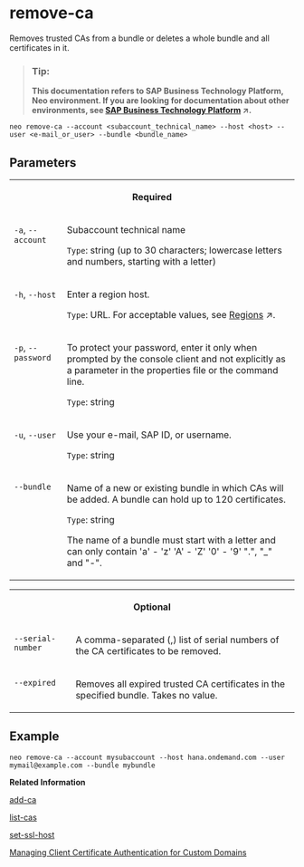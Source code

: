 <!-- loio55b61e4218c84d999b594ee90dd801eb -->

# remove-ca

Removes trusted CAs from a bundle or deletes a whole bundle and all certificates in it.



> ### Tip:  
> **This documentation refers to SAP Business Technology Platform, Neo environment. If you are looking for documentation about other environments, see [SAP Business Technology Platform](https://help.sap.com/viewer/65de2977205c403bbc107264b8eccf4b/Cloud/en-US/6a2c1ab5a31b4ed9a2ce17a5329e1dd8.html "SAP Business Technology Platform (SAP BTP) is an integrated offering comprised of four technology portfolios: database and data management, application development and integration, analytics, and intelligent technologies. The platform offers users the ability to turn data into business value, compose end-to-end business processes, and build and extend SAP applications quickly.") :arrow_upper_right:.**



```
neo remove-ca --account <subaccount_technical_name> --host <host> --user <e-mail_or_user> --bundle <bundle_name>
```



<a name="loio55b61e4218c84d999b594ee90dd801eb__section_iwk_55x_d2b"/>

## Parameters


<table>
<tr>
<th valign="top" colspan="2">

Required



</th>
</tr>
<tr>
<td valign="top">

 `-a`, `--account` 



</td>
<td valign="top">

Subaccount technical name

`Type`: string \(up to 30 characters; lowercase letters and numbers, starting with a letter\)



</td>
</tr>
<tr>
<td valign="top">

 `-h`, `--host` 



</td>
<td valign="top">

Enter a region host.

`Type`: URL. For acceptable values, see [Regions](https://help.sap.com/viewer/65de2977205c403bbc107264b8eccf4b/Cloud/en-US/350356d1dc314d3199dca15bd2ab9b0e.html "You can deploy applications in different regions. Each region represents a geographical location (for example, Europe, US East) where applications, data, or services are hosted.") :arrow_upper_right:.



</td>
</tr>
<tr>
<td valign="top">

`-p`, `--password`



</td>
<td valign="top">

To protect your password, enter it only when prompted by the console client and not explicitly as a parameter in the properties file or the command line.

`Type`: string



</td>
</tr>
<tr>
<td valign="top">

 `-u`, `--user` 



</td>
<td valign="top">

Use your e-mail, SAP ID, or username.

`Type`: string



</td>
</tr>
<tr>
<td valign="top">

 `--bundle` 



</td>
<td valign="top">

Name of a new or existing bundle in which CAs will be added. A bundle can hold up to 120 certificates.

`Type`: string

The name of a bundle must start with a letter and can only contain 'a' - 'z' 'A' - 'Z' '0' - '9' ".", "\_" and "-".



</td>
</tr>
</table>


<table>
<tr>
<th valign="top" colspan="2">

Optional



</th>
</tr>
<tr>
<td valign="top">

 `--serial-number` 



</td>
<td valign="top">

A comma-separated \(,\) list of serial numbers of the CA certificates to be removed.



</td>
</tr>
<tr>
<td valign="top">

 `--expired` 



</td>
<td valign="top">

Removes all expired trusted CA certificates in the specified bundle. Takes no value.



</td>
</tr>
</table>



<a name="loio55b61e4218c84d999b594ee90dd801eb__section_ojn_55x_d2b"/>

## Example

```
neo remove-ca --account mysubaccount --host hana.ondemand.com --user mymail@example.com --bundle mybundle
```

**Related Information**  


[add-ca](add-ca-c102abb.md "Uploads a trusted CA certificate and adds it to a certificate authority (CA) bundle. If you don't have a CA bundle yet, it will be created automatically.")

[list-cas](list-cas-99d2659.md "Lists trusted CA certificates in a bundle or bundles that are assigned to an SSL host or hosts.")

[set-ssl-host](set-ssl-host-2956975.md "Configures and updates an SSL host. Allows you to replace an SSL certificate with a different one, manage TLS protocol versions, and configure a bundle of trusted CAs.")

[Managing Client Certificate Authentication for Custom Domains](managing-client-certificate-authentication-for-custom-domains-286aa51.md "If you want your customers to use client certificates when they access your application on SAP BTP via a custom domain.")

